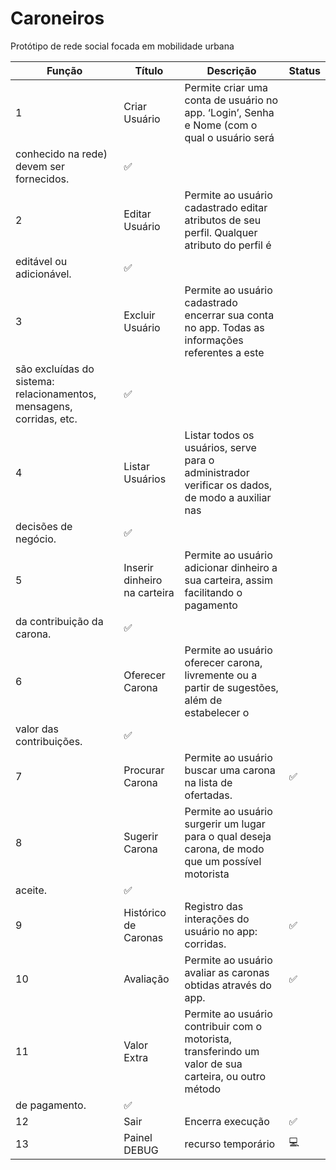 # Caroneiros

Protótipo de rede social focada em mobilidade urbana

Função | Título | Descrição | Status
-- | -- | -- | --
1 | Criar Usuário | Permite criar uma conta de usuário no app. ‘Login’, Senha e Nome (com o qual o usuário será
conhecido na rede) devem ser fornecidos.| ✅
2 | Editar Usuário | Permite ao usuário cadastrado editar atributos de seu perfil. Qualquer atributo do perfil é
editável ou adicionável. | ✅
3 | Excluir Usuário | Permite ao usuário cadastrado encerrar sua conta no app. Todas as informações referentes a este
são excluídas do sistema: relacionamentos, mensagens, corridas, etc. | ✅
4 | Listar Usuários | Listar todos os usuários, serve para o administrador verificar os dados, de modo a auxiliar nas
decisões de negócio. | ✅
5 | Inserir dinheiro na carteira | Permite ao usuário adicionar dinheiro a sua carteira, assim facilitando o pagamento
da contribuição da carona. | ✅
6 | Oferecer Carona | Permite ao usuário oferecer carona, livremente ou a partir de sugestões, além de estabelecer o
valor das contribuições. | ✅
7 | Procurar Carona | Permite ao usuário buscar uma carona na lista de ofertadas. | ✅
8 | Sugerir Carona | Permite ao usuário surgerir um lugar para o qual deseja carona, de modo que um possível motorista
aceite. | ✅
9 | Histórico de Caronas | Registro das interações do usuário no app: corridas. | ✅
10 | Avaliação | Permite ao usuário avaliar as caronas obtidas através do app. | ✅
11 | Valor Extra | Permite ao usuário contribuir com o motorista, transferindo um valor de sua carteira, ou outro método
de pagamento. | ✅
12 | Sair | Encerra execução | ✅
13 | Painel DEBUG | recurso temporário | 💻
